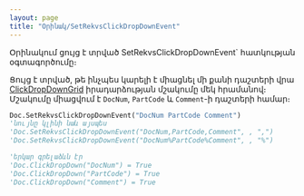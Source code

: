 ```yaml
---
layout: page
title: "Օրինակ/SetRekvsClickDropDownEvent"
---
```


Օրինակում ցույց է տրված SetRekvsClickDropDownEvent` հատկության օգտագործումը։

Ցույց է տրված, թե ինչպես կարելի է միացնել մի քանի դաշտերի վրա [ClickDropDownGrid](../../ScriptProcs/ClickDropDownGrid.html) իրադարձության մշակումը մեկ հրամանով։  
Մշակումը միացվում է `DocNum`, `PartCode` և `Comment`-ի դաշտերի համար։

``` vb
Doc.SetRekvsClickDropDownEvent("DocNum PartCode Comment")
'նույնը կլինի նաև այսպես
'Doc.SetRekvsClickDropDownEvent("DocNum,PartCode,Comment", , ",") 
'Doc.SetRekvsClickDropDownEvent("DocNum%PartCode%Comment", , "%")

'երկար գրելաձևն էր
'Doc.ClickDropDown("DocNum") = True
'Doc.ClickDropDown("PartCode") = True
'Doc.ClickDropDown("Comment") = True
```